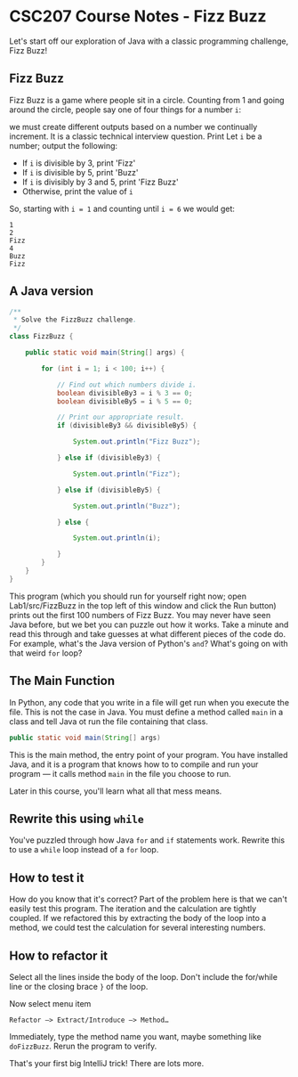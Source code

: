 # CSC207 Course Notes - Fizz Buzz

Let's start off our exploration of Java with a classic programming challenge, Fizz Buzz!

## Fizz Buzz

Fizz Buzz is a game where people sit in a circle. Counting from 1 and going around the circle, people say one of four things for a number `i`:


we must create different outputs based on a number we continually increment. It is a classic technical interview question.
Print
Let `i` be a number; output the following:

* If `i` is divisible by 3, print 'Fizz'
* If `i` is divisible by 5, print 'Buzz'
* If `i` is divisibly by 3 and 5, print 'Fizz Buzz'
* Otherwise, print the value of `i`

So, starting with `i = 1` and counting until `i = 6` we would get:

```
1
2
Fizz
4
Buzz
Fizz
```

## A Java version

```java
/**
 * Solve the FizzBuzz challenge.
 */
class FizzBuzz {

    public static void main(String[] args) {

        for (int i = 1; i < 100; i++) {

            // Find out which numbers divide i.
            boolean divisibleBy3 = i % 3 == 0;
            boolean divisibleBy5 = i % 5 == 0;

            // Print our appropriate result.
            if (divisibleBy3 && divisibleBy5) {

                System.out.println("Fizz Buzz");

            } else if (divisibleBy3) {

                System.out.println("Fizz");

            } else if (divisibleBy5) {

                System.out.println("Buzz");

            } else {

                System.out.println(i);

            }
        }
    }
}
```

This program (which you should run for yourself right now; open Lab1/src/FizzBuzz
in the top left of this
window and click the Run button) prints out the first 100 numbers of Fizz Buzz.
You may never have seen Java before, but we bet you can puzzle out how it works.
Take a minute and read this through and take guesses at what different pieces of
the code do. For example, what's the Java version of Python's `and`? What's going
on with that weird `for` loop?

## The Main Function

In Python, any code that you write in a file will get run when you execute the file.
This is not the case in Java. You must define a method called `main` in a class
and tell Java ot run the file containing that class.

```java
public static void main(String[] args)
```

This is the main method, the entry point of your program. You have installed Java,
and it is a program that knows how to to compile and run your program — it calls
method `main` in the file you choose to run.

Later in this course, you'll learn what all that mess means.

## Rewrite this using `while`

You've puzzled through how Java `for` and `if` statements work. Rewrite this
to use a `while` loop instead of a `for` loop.

## How to test it

How do you know that it's correct? Part of the problem here is that we can't
easily test this program. The iteration and the calculation are tightly coupled.
If we refactored this by extracting the body of the loop into a method, we could
test the calculation for several interesting numbers.

## How to refactor it

Select all the lines inside the body of the loop. Don't include the for/while
line or the closing brace `}` of the loop.

Now select menu item

    Refactor —> Extract/Introduce —> Method…

Immediately, type the method name you want, maybe something like `doFizzBuzz`.  Rerun the program to verify.

That's your first big IntelliJ trick! There are lots more.